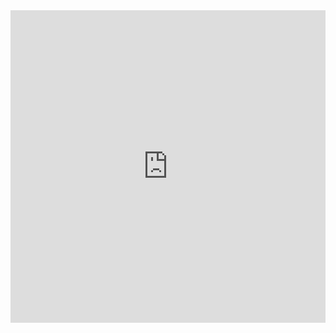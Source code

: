 <iframe src="https://storymaps.arcgis.com/stories/7afa476b89934014a43160e7381f087a" width="100%" height="500px" frameborder="0" allowfullscreen allow="geolocation"></iframe>
